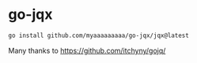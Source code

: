# go-jqx

```bash
go install github.com/myaaaaaaaaa/go-jqx/jqx@latest
```

Many thanks to https://github.com/itchyny/gojq/
